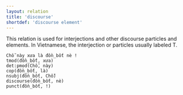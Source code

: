 ```yaml
---
layout: relation
title: 'discourse'
shortdef: 'discourse element'
---
```


This relation is used for interjections and other discourse particles and elements. In Vietnamese,
the interjection or particles usually labeled T.

<pre><code class="language-sdparse">Chỗ này xưa là đồn_bốt nè !
tmod(đồn_bốt, xưa)
det:pmod(Chỗ, này)
cop(đồn_bốt, là)
nsubj(đồn_bốt, Chỗ)
discourse(đồn_bốt, nè)
punct(đồn_bốt, !)
</code></pre>
<!-- Interlanguage links updated Út zář 29 20:31:51 CEST 2020 -->
